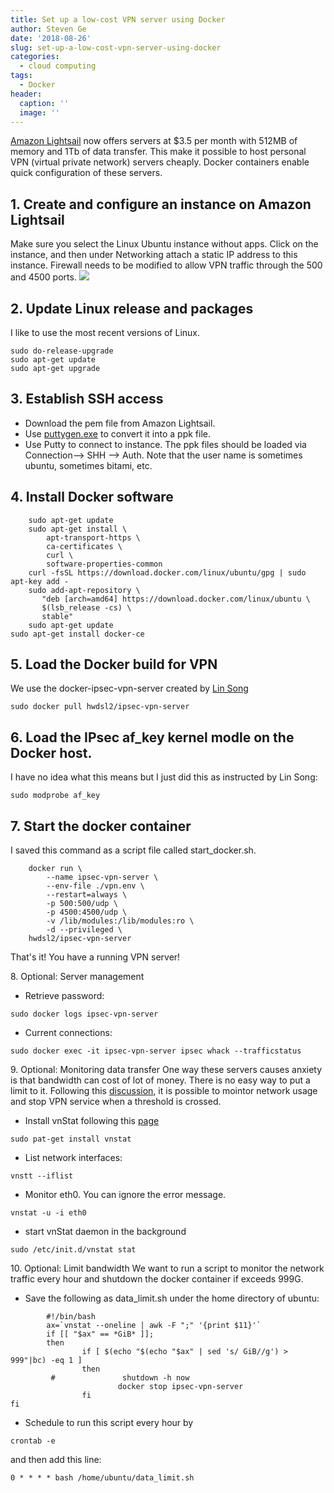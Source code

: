 ```yaml
---
title: Set up a low-cost VPN server using Docker
author: Steven Ge
date: '2018-08-26'
slug: set-up-a-low-cost-vpn-server-using-docker
categories:
  - cloud computing
tags:
  - Docker
header:
  caption: ''
  image: ''
---
```


[Amazon Lightsail](https://lightsail.aws.amazon.com/) now offers servers at $3.5 per month with 512MB of memory and 1Tb of data transfer. This make it possible to host personal VPN (virtual private network) servers cheaply. Docker containers enable quick configuration of these servers. 

1\. Create and configure an instance on Amazon Lightsail
---------------------------
Make sure you select the Linux Ubuntu instance without apps. Click on the instance, and then under Networking attach a static IP address to this instance. Firewall needs to be modified to allow VPN traffic through the 500 and 4500 ports. 
![ ](/img/vpn1.png)

2\. Update Linux release and packages
---------------------------
I like to use the most recent versions of Linux.
```
sudo do-release-upgrade
sudo apt-get update
sudo apt-get upgrade

```
3\. Establish SSH access
---------------------------
 - Download the pem file from Amazon Lightsail. 
 - Use [puttygen.exe](https://www.chiark.greenend.org.uk/~sgtatham/putty/latest.html) to convert it into a ppk file.
 - Use Putty to connect to instance.  The ppk files should be loaded via Connection--> SHH --> Auth. Note that the user name is sometimes ubuntu, sometimes bitami, etc.
 
4\. Install Docker software
---------------------------
```
	sudo apt-get update
	sudo apt-get install \
	    apt-transport-https \
	    ca-certificates \
	    curl \
	    software-properties-common
	curl -fsSL https://download.docker.com/linux/ubuntu/gpg | sudo apt-key add -
	sudo add-apt-repository \
	   "deb [arch=amd64] https://download.docker.com/linux/ubuntu \
	   $(lsb_release -cs) \
	   stable"
	sudo apt-get update
sudo apt-get install docker-ce
```

5\. Load the Docker build for VPN
------------------------------
We use the docker-ipsec-vpn-server created by [Lin Song](https://github.com/hwdsl2/docker-ipsec-vpn-server)
```
sudo docker pull hwdsl2/ipsec-vpn-server
```

6\. Load the IPsec af_key kernel modle on the Docker host. 
-------------------------------
I have no idea what this means but I just did this as instructed by Lin Song:
```
sudo modprobe af_key
```

7\. Start the docker container
------------------------------
I saved this command as a script file called start_docker.sh.
```
	docker run \
	    --name ipsec-vpn-server \
	    --env-file ./vpn.env \
	    --restart=always \
	    -p 500:500/udp \
	    -p 4500:4500/udp \
	    -v /lib/modules:/lib/modules:ro \
	    -d --privileged \
    hwdsl2/ipsec-vpn-server
```
That's it!  You have a running VPN server!   


8\. Optional: Server management
 - Retrieve password:
```  
sudo docker logs ipsec-vpn-server
```
 - Current connections:
 ```
 sudo docker exec -it ipsec-vpn-server ipsec whack --trafficstatus
 ```
 
9\. Optional: Monitoring data transfer
One way these servers causes anxiety is that bandwidth can cost of lot of money. There is no easy way to put a limit to it. 
Following this [discussion](https://www.digitalocean.com/community/questions/can-i-make-my-server-automatically-suspend-if-it-hits-the-bandwidth-limit), it is possible to mointor network usage and stop VPN service when a threshold is crossed. 
 
 - Install vnStat following this [page](https://www.howtoforge.com/tutorial/vnstat-network-monitoring-ubuntu/)
 ```
 sudo pat-get install vnstat
 ```
 - List network interfaces:
 ```
 vnstt --iflist
 ```
 - Monitor eth0. You can ignore the error message.
 ```
 vnstat -u -i eth0
 ```
 - start vnStat daemon in the background
 ```
 sudo /etc/init.d/vnstat stat
 ```

10\. Optional: Limit bandwidth
We want to run a script to monitor the network traffic every hour and shutdown the docker container if exceeds 999G. 
 - Save the following as data_limit.sh under the home directory of ubuntu:
```
		#!/bin/bash
		ax=`vnstat --oneline | awk -F ";" '{print $11}'`
		if [[ "$ax" == *GiB* ]];
		then
		        if [ $(echo "$(echo "$ax" | sed 's/ GiB//g') > 999"|bc) -eq 1 ]
		        then
		 #               shutdown -h now
		                docker stop ipsec-vpn-server
		        fi
fi
```
 - Schedule to run this script every hour by 
 ```
 crontab -e
 ```
 and then add this line:
 ```
 0 * * * * bash /home/ubuntu/data_limit.sh
 ```
 



